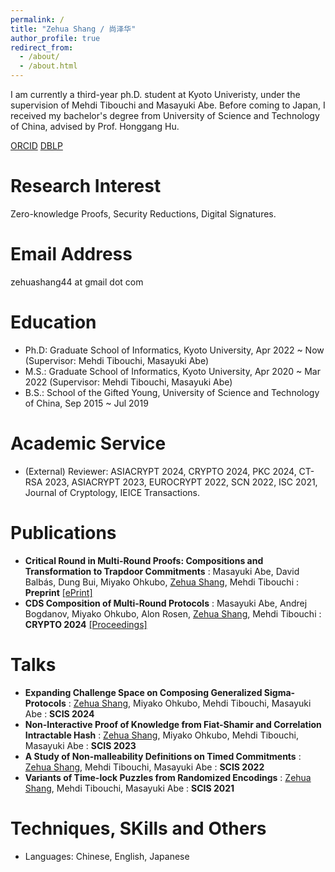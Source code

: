 ```yaml
---
permalink: /
title: "Zehua Shang / 尚泽华"
author_profile: true
redirect_from: 
  - /about/
  - /about.html
---
```


I am currently a third-year ph.D. student at Kyoto Univeristy, under the supervision of Mehdi Tibouchi and Masayuki Abe. Before coming to Japan, I received my bachelor's degree from University of Science and Technology of China, advised by Prof. Honggang Hu.

[ORCID](https://orcid.org/0009-0007-9115-0117)    [DBLP](https://dblp.org/pid/383/5268.html)

Research Interest
======
 Zero-knowledge Proofs, Security Reductions, Digital Signatures.
 
Email Address
======
 zehuashang44 at gmail dot com

Education
======
* Ph.D: Graduate School of Informatics, Kyoto University, Apr 2022 ~ Now (Supervisor: Mehdi Tibouchi, Masayuki Abe)
* M.S.: Graduate School of Informatics, Kyoto University, Apr 2020 ~ Mar 2022 (Supervisor: Mehdi Tibouchi, Masayuki Abe)
* B.S.: School of the Gifted Young, University of Science and Technology of China, Sep 2015 ~ Jul 2019

Academic Service
======
* (External) Reviewer: ASIACRYPT 2024, CRYPTO 2024, PKC 2024, CT-RSA 2023, ASIACRYPT 2023, EUROCRYPT 2022, SCN 2022, ISC 2021, Journal of Cryptology, IEICE Transactions.

Publications
======
* **Critical Round in Multi-Round Proofs: Compositions and Transformation to Trapdoor Commitments**
:   Masayuki Abe, David Balbás, Dung Bui, Miyako Ohkubo, <u>Zehua Shang</u>, Mehdi Tibouchi
:   **Preprint** [[ePrint]](https://eprint.iacr.org/2024/1766)
* **CDS Composition of Multi-Round Protocols**
:   Masayuki Abe, Andrej Bogdanov, Miyako Ohkubo, Alon Rosen, <u>Zehua Shang</u>, Mehdi Tibouchi
:   **CRYPTO 2024** [[Proceedings]](https://link.springer.com/chapter/10.1007/978-3-031-68400-5_12)
  
Talks
======
* **Expanding Challenge Space on Composing Generalized Sigma-Protocols**
:   <u>Zehua Shang</u>, Miyako Ohkubo, Mehdi Tibouchi, Masayuki Abe
:   **SCIS 2024**
* **Non-Interactive Proof of Knowledge from Fiat-Shamir and Correlation Intractable Hash**
:   <u>Zehua Shang</u>, Miyako Ohkubo, Mehdi Tibouchi, Masayuki Abe
:   **SCIS 2023** 
* **A Study of Non-malleability Definitions on Timed Commitments**
:   <u>Zehua Shang</u>, Mehdi Tibouchi, Masayuki Abe
:   **SCIS 2022** 
* **Variants of Time-lock Puzzles from Randomized Encodings**
:   <u>Zehua Shang</u>, Mehdi Tibouchi, Masayuki Abe
:   **SCIS 2021** 

Techniques, SKills and Others
======
* Languages:  Chinese, English, Japanese